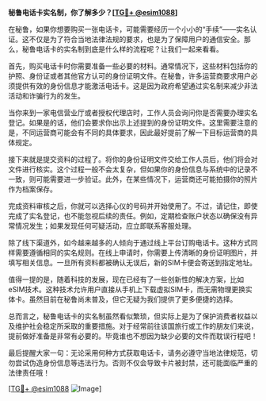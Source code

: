 **秘鲁电话卡实名制，你了解多少？[[TG💪+ @esim1088](https://t.me/s/esim1088)]**

在秘鲁，如果你想要购买一张电话卡，可能需要经历一个小小的“手续”——实名认证。这不仅是为了符合当地法律法规的要求，也是为了保障用户的通信安全。那么，秘鲁电话卡的实名制到底是什么样的流程呢？让我们一起来看看。

首先，购买电话卡时你需要准备一些必要的材料。通常情况下，这些材料包括你的护照、身份证或者其他官方认可的身份证明文件。在秘鲁，许多运营商要求用户必须提供有效的身份信息才能激活电话卡。这是因为政府希望通过实名制来减少非法活动和诈骗行为的发生。

当你来到一家电信营业厅或者授权代理店时，工作人员会询问你是否需要办理实名登记。如果是的话，他们会要求你出示上述提到的身份证明文件。这里需要注意的是，不同运营商可能会有不同的具体要求，因此最好提前了解一下目标运营商的具体规定。

接下来就是提交资料的过程了。将你的身份证明文件交给工作人员后，他们将会对文件进行核实。这个过程一般不会太复杂，但如果你的身份信息与系统中的记录不一致，则可能需要进一步验证。此外，在某些情况下，运营商还可能拍摄你的照片作为档案保存。

完成资料审核之后，你就可以选择心仪的号码并开始使用了。不过，请记住，即使完成了实名登记，也不能忽视后续的责任。例如，定期检查账户状态以确保没有异常情况发生；如果发现任何可疑活动，应立即联系客服处理。

除了线下渠道外，如今越来越多的人倾向于通过线上平台订购电话卡。这种方式同样需要遵循相同的实名规则。在线上申请时，你需要上传清晰的身份证明图片，并填写相关信息。一旦所有资料都被确认无误后，新的SIM卡便会寄送到指定地址。

值得一提的是，随着科技的发展，现在已经有了一些创新性的解决方案，比如eSIM技术。这种技术允许用户直接从手机上下载虚拟SIM卡，而无需物理更换实体卡。虽然目前在秘鲁尚未普及，但它无疑为我们提供了更多便捷的选择。

总而言之，秘鲁电话卡的实名制虽然看似繁琐，但实际上是为了保护消费者权益以及维护社会稳定所采取的重要措施。对于经常前往该国旅行或工作的朋友们来说，提前做好准备是非常有必要的。毕竟谁也不想因为缺少必要的文件而耽误行程吧！

最后提醒大家一句：无论采用何种方式获取电话卡，请务必遵守当地法律规范，切勿尝试伪造身份信息等违法行为。否则不仅会导致卡片被封禁，还可能面临严重的法律责任哦！

[[TG💪+ @esim1088](https://t.me/s/esim1088) ![Image](https://i.postimg.cc/4NQfJmqS/Snipaste-2025-05-13-00-14-12.png)]